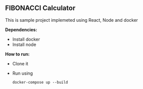 ## FIBONACCI Calculator 

This is sample project implemeted using React, Node and docker

**Dependencies:**
- Install docker
- Install node

**How to run:**
- Clone it 
- Run using
    
    `docker-compose up --build`
